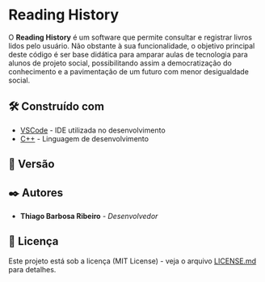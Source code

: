 # Reading History
O **Reading History** é um software que permite consultar e registrar livros lidos pelo usuário.
Não obstante à sua funcionalidade, o objetivo principal deste código é ser base didática para amparar aulas de tecnologia para alunos de projeto social, possibilitando assim a democratização do conhecimento e a pavimentação de um futuro com menor
desigualdade social. 

## 🛠️ Construído com
* [VSCode](https://code.visualstudio.com/) - IDE utilizada no desenvolvimento
* [C++](https://isocpp.org/) - Linguagem de desenvolvimento

## 📌 Versão

## ✒️ Autores
* **Thiago Barbosa Ribeiro** - *Desenvolvedor*

## 📄 Licença
Este projeto está sob a licença (MIT License) - veja o arquivo [LICENSE.md](https://github.com/thiago-b-ribeiro/BookHistory/blob/main/LICENSE.md) para detalhes.
